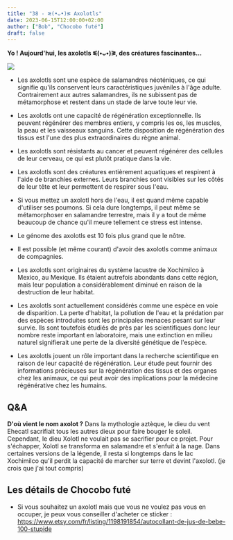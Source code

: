 ```yaml
---
title: "38 - ᓬ(•ᴗ•)ᕒ Axolotls"
date: 2023-06-15T12:00:00+02:00
author: ["Bob", "Chocobo futé"]
draft: false
---
```


**Yo ! Aujourd'hui, les axolotls ᓬ(•ᴗ•)ᕒ, des créatures fascinantes...**

![](/img/38.jpg)

- Les axolotls sont une espèce de salamandres néoténiques, ce qui signifie qu'ils conservent leurs caractéristiques juvéniles à l'âge adulte. Contrairement aux autres salamandres, ils ne subissent pas de métamorphose et restent dans un stade de larve toute leur vie.

- Les axolotls ont une capacité de régénération exceptionnelle. Ils peuvent régénérer des membres entiers, y compris les os, les muscles, la peau et les vaisseaux sanguins. Cette disposition de régénération des tissus est l'une des plus extraordinaires du règne animal.

- Les axolotls sont résistants au cancer et peuvent régénérer des cellules de leur cerveau, ce qui est plutôt pratique dans la vie.

- Les axolotls sont des créatures entièrement aquatiques et respirent à l'aide de branchies externes. Leurs branchies sont visibles sur les côtés de leur tête et leur permettent de respirer sous l'eau.

- Si vous mettez un axolotl hors de l'eau, il est quand même capable d'utiliser ses poumons. Si cela dure longtemps, il peut même se métamorphoser en salamandre terrestre, mais il y a tout de même beaucoup de chance qu'il meure tellement ce stress est intense.

- Le génome des axolotls est 10 fois plus grand que le nôtre.

- Il est possible (et même courant) d'avoir des axolotls comme animaux de compagnies.  

- Les axolotls sont originaires du système lacustre de Xochimilco à Mexico, au Mexique. Ils étaient autrefois abondants dans cette région, mais leur population a considérablement diminué en raison de la destruction de leur habitat.

- Les axolotls sont actuellement considérés comme une espèce en voie de disparition. La perte d'habitat, la pollution de l'eau et la prédation par des espèces introduites sont les principales menaces pesant sur leur survie. Ils sont toutefois étudiés de près par les scientifiques donc leur nombre reste important en laboratoire, mais une extinction en milieu naturel signifierait une perte de la diversité génétique de l'espèce.

- Les axolotls jouent un rôle important dans la recherche scientifique en raison de leur capacité de régénération. Leur étude peut fournir des informations précieuses sur la régénération des tissus et des organes chez les animaux, ce qui peut avoir des implications pour la médecine régénérative chez les humains.

## Q&A

**D'où vient le nom axolot ?**
Dans la mythologie aztèque, le dieu du vent Ehecatl sacrifiait tous les autres dieux pour faire bouger le soleil. Cependant, le dieu Xolotl ne voulait pas se sacrifier pour ce projet. Pour s'échapper, Xolotl se transforma en salamandre et s'enfuit à la nage. Dans certaines versions de la légende, il resta si longtemps dans le lac Xochimilco qu'il perdit la capacité de marcher sur terre et devint l'axolotl.
(je crois que j'ai tout compris)

## Les détails de Chocobo futé

- Si vous souhaitez un axolotl mais que vous ne voulez pas vous en occuper, je peux vous conseiller d'acheter ce sticker : https://www.etsy.com/fr/listing/1198191854/autocollant-de-jus-de-bebe-100-stupide
